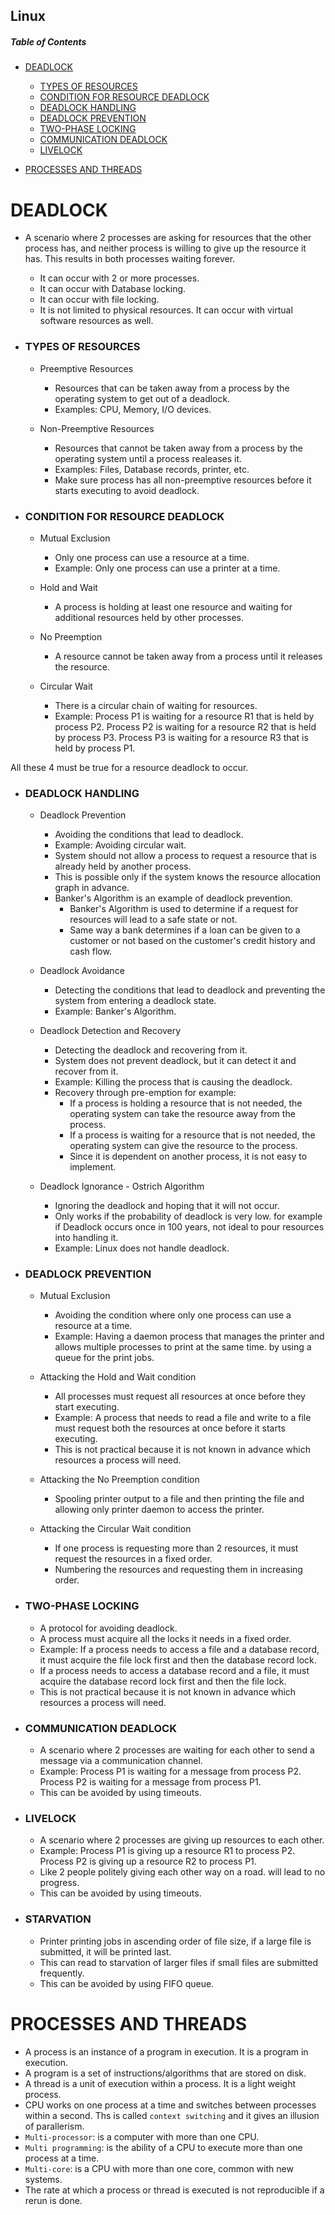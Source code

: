 ## Linux

##### Table of Contents  

- [DEADLOCK](#deadlock)
    - [TYPES OF RESOURCES](#types-of-resources)
    - [CONDITION FOR RESOURCE DEADLOCK](#condition-for-resource-deadlock)
    - [DEADLOCK HANDLING](#deadlock-handling)
    - [DEADLOCK PREVENTION](#deadlock-prevention)
    - [TWO-PHASE LOCKING](#two-phase-locking)
    - [COMMUNICATION DEADLOCK](#communication-deadlock)
    - [LIVELOCK](#livelock)

- [PROCESSES AND THREADS](#processes-threads)

# DEADLOCK <a name="deadlock"></a>
- A scenario where 2 processes are asking for resources that the other process has, and neither process is willing to give up the resource it has. This results in both processes waiting forever.

    - It can occur with 2 or more processes.
    - It can occur with Database locking.
    - It can occur with file locking.
    - It is not limited to physical resources. It can occur with virtual software resources as well.

- <h3>TYPES OF RESOURCES</h3> <a name="types-of-resources"></a>

    - Preemptive Resources
        - Resources that can be taken away from a process by the operating system to get out of a deadlock.
        - Examples: CPU, Memory, I/O devices.

    - Non-Preemptive Resources
        - Resources that cannot be taken away from a process by the operating system until a process realeases it.
        - Examples: Files, Database records, printer, etc.
        - Make sure process has all non-preemptive resources before it starts executing to avoid deadlock.

- <h3>CONDITION FOR RESOURCE DEADLOCK</h3> <a name="condition-for-resource-deadlock"></a>
    
    - Mutual Exclusion
        - Only one process can use a resource at a time.
        - Example: Only one process can use a printer at a time.

    - Hold and Wait
        - A process is holding at least one resource and waiting for additional resources held by other processes.

    - No Preemption
        - A resource cannot be taken away from a process until it releases the resource.

    - Circular Wait
        - There is a circular chain of waiting for resources.
        - Example: Process P1 is waiting for a resource R1 that is held by process P2. Process P2 is waiting for a resource R2 that is held by process P3. Process P3 is waiting for a resource R3 that is held by process P1.

All these 4 must be true for a resource deadlock to occur.

- <h3>DEADLOCK HANDLING</h3> <a name="deadlock-handling"></a>

    - Deadlock Prevention
        - Avoiding the conditions that lead to deadlock.
        - Example: Avoiding circular wait.
        - System should not allow a process to request a resource that is already held by another process.
        - This is possible only if the system knows the resource allocation graph in advance.
        - Banker's Algorithm is an example of deadlock prevention.
            - Banker's Algorithm is used to determine if a request for resources will lead to a safe state or not.
            - Same way a bank determines if a loan can be given to a customer or not based on the customer's credit history and cash flow.

    - Deadlock Avoidance
        - Detecting the conditions that lead to deadlock and preventing the system from entering a deadlock state.
        - Example: Banker's Algorithm.

    - Deadlock Detection and Recovery
        - Detecting the deadlock and recovering from it.
        - System does not prevent deadlock, but it can detect it and recover from it.
        - Example: Killing the process that is causing the deadlock.
        - Recovery through pre-emption for example:
            - If a process is holding a resource that is not needed, the operating system can take the resource away from the process.
            - If a process is waiting for a resource that is not needed, the operating system can give the resource to the process.
            - Since it is dependent on another process, it is not easy to implement.

    - Deadlock Ignorance - Ostrich Algorithm
        - Ignoring the deadlock and hoping that it will not occur.
        - Only works if the probability of deadlock is very low. for example if Deadlock occurs once in 100 years, not ideal to pour resources into handling it.
        - Example: Linux does not handle deadlock.

-  <h3>DEADLOCK PREVENTION</h3> <a name="deadlock-prevention"></a>

    - Mutual Exclusion
        - Avoiding the condition where only one process can use a resource at a time.
        - Example: Having a daemon process that manages the printer and allows multiple processes to print at the same time. by using a queue for the print jobs.

    - Attacking the Hold and Wait condition
        - All processes must request all resources at once before they start executing.
        - Example: A process that needs to read a file and write to a file must request both the resources at once before it starts executing.
        - This is not practical because it is not known in advance which resources a process will need.

    - Attacking the No Preemption condition
        - Spooling printer output to a file and then printing the file and allowing only printer daemon to access the printer.

    - Attacking the Circular Wait condition
        - If one process is requesting more than 2 resources, it must request the resources in a fixed order.
        - Numbering the resources and requesting them in increasing order.

- <h3>TWO-PHASE LOCKING</h3> <a name="two-phase-locking"></a>

    - A protocol for avoiding deadlock.
    - A process must acquire all the locks it needs in a fixed order.
    - Example: If a process needs to access a file and a database record, it must acquire the file lock first and then the database record lock.
    - If a process needs to access a database record and a file, it must acquire the database record lock first and then the file lock.
    - This is not practical because it is not known in advance which resources a process will need.

- <h3>COMMUNICATION DEADLOCK</h3> <a name="communication-deadlock"></a>

    - A scenario where 2 processes are waiting for each other to send a message via a communication channel.
    - Example: Process P1 is waiting for a message from process P2. Process P2 is waiting for a message from process P1.
    - This can be avoided by using timeouts.

- <h3>LIVELOCK</h3> <a name="livelock"></a>

    - A scenario where 2 processes are giving up resources to each other.
    - Example: Process P1 is giving up a resource R1 to process P2. Process P2 is giving up a resource R2 to process P1.
    - Like 2 people politely giving each other way on a road. will lead to no progress.
    - This can be avoided by using timeouts.

- <h3>STARVATION</h3> <a name="starvation"></a>

    - Printer printing jobs in ascending order of file size, if a large file is submitted, it will be printed last.
    - This can read to starvation of larger files if small files are submitted frequently.
    - This can be avoided by using FIFO queue.



# PROCESSES AND THREADS <a name="processes-and-threads"></a>

- A process is an instance of a program in execution. It is a program in execution.
- A program is a set of instructions/algorithms that are stored on disk.
- A thread is a unit of execution within a process. It is a light weight process.
- CPU works on one process at a time and switches between processes within a second. Ths is called ```context switching``` and it gives an illusion of parallerism.
- ```Multi-processor```: is a computer with more than one CPU.
- ```Multi programming```: is the ability of a CPU to execute more than one process at a time.
- ```Multi-core```: is a CPU with more than one core, common with new systems.
- The rate at which a process or thread is executed is not reproducible if a rerun is done.





